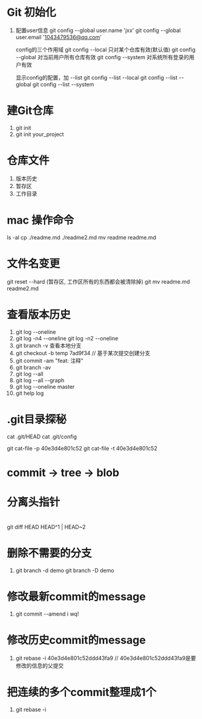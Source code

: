 
# Git 初始化
1. 配置user信息
   git config --global user.name 'jxx'
   git config --global user.email '1043479536@qq.com'

   config的三个作用域
   git config --local 只对某个仓库有效(默认值)
   git config --global 对当前用户所有仓库有效
   git config --system 对系统所有登录的用户有效

   显示config的配置，加 --list
   git config --list --local
   git config --list --global
   git config --list --system


# 建Git仓库
1. git init
2. git init your_project

# 仓库文件
1. 版本历史
2. 暂存区
3. 工作目录


# mac 操作命令
ls -al
cp ./readme.md  ./readme2.md
mv readme readme.md

# 文件名变更
git reset --hard (暂存区, 工作区所有的东西都会被清除掉)
git mv readme.md readme2.md


# 查看版本历史
1. git log --oneline
2. git log -n4 --oneline  git log -n2 --oneline
3. git branch -v 查看本地分支
4. git checkout -b temp 7ad9f34 // 基于某次提交创建分支
5. git commit -am "feat: 注释"
6. git branch -av
7. git log --all
8. git log --all --graph
9. git log --oneline master
10. git help log


# .git目录探秘
cat .git/HEAD
cat .git/config

git cat-file -p 40e3d4e801c52
git cat-file -t 40e3d4e801c52

# commit -> tree -> blob

# 分离头指针


# 
git diff HEAD HEAD^1 | HEAD~2


# 删除不需要的分支
1. git branch -d demo
   git branch -D demo

# 修改最新commit的message
1. git commit --amend
   i wq!

# 修改历史commit的message
1. git rebase -i 40e3d4e801c52ddd43fa9 // 40e3d4e801c52ddd43fa9是要修改的信息的父提交


# 把连续的多个commit整理成1个
1. git rebase -i 